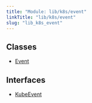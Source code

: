 ```yaml
---
title: "Module: lib/k8s/event"
linkTitle: "lib/k8s/event"
slug: "lib_k8s_event"
---
```


## Classes

- [Event](../classes/lib_k8s_event.Event.md)

## Interfaces

- [KubeEvent](../interfaces/lib_k8s_event.KubeEvent.md)
